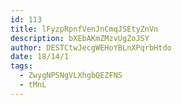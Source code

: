 ```yaml
---
id: 113
title: lFyzpRpnfVenJnCmqJSEtyZnVn
description: bXEbAKmZMzvUgZoJSY
author: DESTCtwJecgWEHoYBLnXPqrbHtdo
date: 18/14/1
tags:
  - ZwygNPSNgVLXhgbQEZFNS
  - tMnL
---
```

